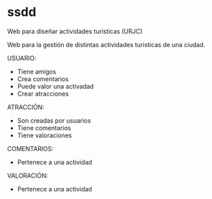 # ssdd
Web para diseñar actividades turísticas (URJC)

Web para la gestión de distintas actividades turisticas de una ciudad.

USUARIO:
 - Tiene amigos 
 - Crea comentarios 
 - Puede valor una activadad
 - Crear atracciones 
 
ATRACCIÓN:
 - Son creadas por usuarios
 - Tiene comentarios
 - Tiene valoraciones
 
COMENTARIOS:
 - Pertenece a una actividad
 
VALORACIÓN:
 - Pertenece a una actividad
